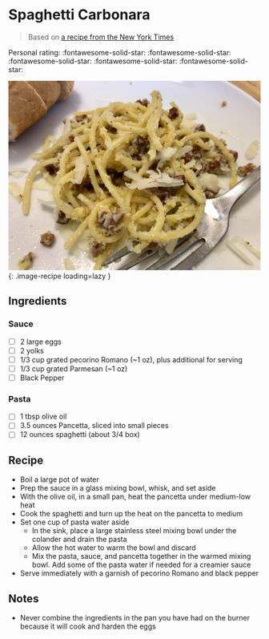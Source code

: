 # Spaghetti Carbonara

> Based on [a recipe from the New York Times](https://cooking.nytimes.com/recipes/12965-spaghetti-carbonara)

<!-- {cts} rating=5; (User can specify rating on scale of 1-5) -->

Personal rating: :fontawesome-solid-star: :fontawesome-solid-star: :fontawesome-solid-star: :fontawesome-solid-star: :fontawesome-solid-star:

<!-- {cte} -->

<!-- {cts} name_image=spaghetti_carbonara.jpeg; (User can specify image name) -->

![spaghetti_carbonara.jpeg](./spaghetti_carbonara.jpeg){: .image-recipe loading=lazy }

<!-- {cte} -->

## Ingredients

### Sauce

- [ ] 2 large eggs
- [ ] 2 yolks
- [ ] 1/3 cup grated pecorino Romano (~1 oz), plus additional for serving
- [ ] 1/3 cup grated Parmesan (~1 oz)
- [ ] Black Pepper

### Pasta

- [ ] 1 tbsp olive oil
- [ ] 3.5 ounces Pancetta, sliced into small pieces
- [ ] 12 ounces spaghetti (about 3/4 box)

## Recipe

- Boil a large pot of water
- Prep the sauce in a glass mixing bowl, whisk, and set aside
- With the olive oil, in a small pan, heat the pancetta under medium-low heat
- Cook the spaghetti and turn up the heat on the pancetta to medium
- Set one cup of pasta water aside
    - In the sink, place a large stainless steel mixing bowl under the colander and drain the pasta
    - Allow the hot water to warm the bowl and discard
    - Mix the pasta, sauce, and pancetta together in the warmed mixing bowl. Add some of the pasta water if needed for a creamier sauce
- Serve immediately with a garnish of pecorino Romano and black pepper

## Notes

- Never combine the ingredients in the pan you have had on the burner because it will cook and harden the eggs
